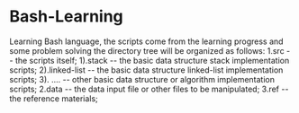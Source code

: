 # Bash-Learning
Learning Bash language, the scripts come from the learning progress and some problem solving
the directory tree will be organized as follows:
1.src -- the scripts itself;
  1).stack -- the basic data structure stack implementation scripts;
  2).linked-list -- the basic data structure linked-list implementation scripts; 
  3). ....  -- other basic data structure or algorithm implementation scripts;
2.data -- the data input file or other files to be manipulated; 
3.ref -- the reference materials;
